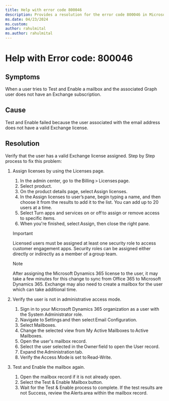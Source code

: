 ```yaml
---
title: Help with error code 800046
description: Provides a resolution for the error code 800046 in Microsoft Dataverse.
ms.date: 04/23/2024
ms.custom: 
author: rahulmital
ms.author: rahulmital
---
```

# Help with Error code: 800046

## Symptoms

When a user tries to Test and Enable a mailbox and the associated Graph user does not have an Exchange subscription.  

## Cause

Test and Enable failed because the user associated with the email address does not have a valid Exchange license.  

## Resolution

Verify that the user has a valid Exchange license assigned.  Step by Step process to fix this problem:  

1. Assign licenses by using the Licenses page. 

   1. In the admin center, go to the Billing > Licenses page. 
   2. Select product. 
   3. On the product details page, select Assign licenses. 
   4. In the Assign licenses to user’s pane, begin typing a name, and then choose it from the results to add it to the list. You can add up to 20 users at a time. 
   5. Select Turn apps and services on or off to assign or remove access to specific items. 
   6. When you're finished, select Assign, then close the right pane. 

   > [!IMPORTANT]
   > Licensed users must be assigned at least one security role to access customer engagement apps. Security roles can be assigned either directly or indirectly as a member of a group team. 

   > [!NOTE]
   > After assigning the Microsoft Dynamics 365 license to the user, it may take a few minutes for this change to sync from Office 365 to Microsoft Dynamics 365. Exchange may also need to create a mailbox for the user which can take additional time. 

2. Verify the user is not in administrative access mode. 

   1. Sign in to your Microsoft Dynamics 365 organization as a user with the System Administrator role. 
   2. Navigate to Settings and then select Email Configuration. 
   3. Select Mailboxes. 
   4. Change the selected view from My Active Mailboxes to Active Mailboxes. 
   5. Open the user's mailbox record. 
   6. Select the user selected in the Owner field to open the User record. 
   7. Expand the Administration tab. 
   8. Verify the Access Mode is set to Read-Write.   

3. Test and Enable the mailbox again. 

   1. Open the mailbox record if it is not already open. 
   2. Select the Test & Enable Mailbox button. 
   3. Wait for the Test & Enable process to complete. If the test results are not Success, review the Alerts area within the mailbox record. 
